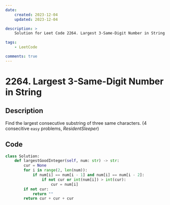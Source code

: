 ```yaml
---
date:
    created: 2023-12-04
    updated: 2023-12-04

description: >
    Solution for Leet Code 2264. Largest 3-Same-Digit Number in String

tags:
    - LeetCode

comments: true
---
```

# 2264. Largest 3-Same-Digit Number in String

## Description

Find the largest consecutive substring of three same characters. (4 consecitive `easy` problems, *ResidentSleeper*)

## Code

```python
class Solution:
    def largestGoodInteger(self, num: str) -> str:
        cur = None
        for i in range(2, len(num)):
            if num[i] == num[i - 1] and num[i] == num[i - 2]:
                if not cur or int(num[i]) > int(cur):
                    cur = num[i]
        if not cur:
            return ""
        return cur + cur + cur
```
